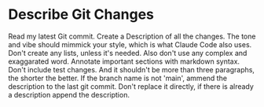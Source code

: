 # Describe Git Changes

Read my latest Git commit. Create a Description of all the changes. The tone and vibe should mimmick your style, which is what Claude Code also uses. Don't create any lists, unless it's needed. Also don't use any complex and exaggarated word. Annotate important sections with markdown syntax. Don't include test changes. And it shouldn't be more than three paragraphs, the shorter the better. If the branch name is not 'main', ammend the description to the last git commit. Don't replace it directly, if there is already a description append the description.
